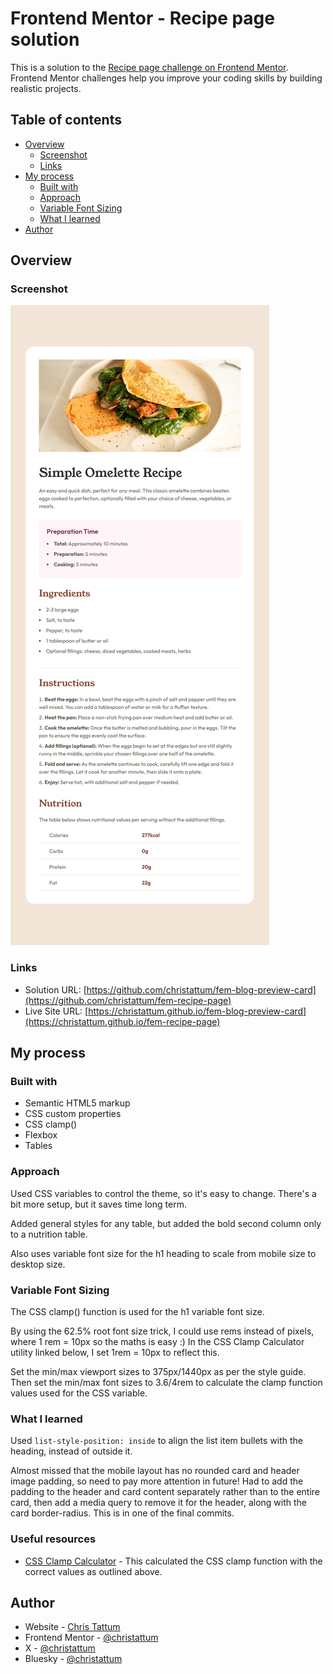# Frontend Mentor - Recipe page solution

This is a solution to the [Recipe page challenge on Frontend Mentor](https://www.frontendmentor.io/challenges/recipe-page-KiTsR8QQKm). Frontend Mentor challenges help you improve your coding skills by building realistic projects. 

## Table of contents

- [Overview](#overview)
  - [Screenshot](#screenshot)
  - [Links](#links)
- [My process](#my-process)
  - [Built with](#built-with)
  - [Approach](#approach)
  - [Variable Font Sizing](#variable-font-sizing)
  - [What I learned](#what-i-learned)
- [Author](#author)

## Overview

### Screenshot

![](./screenshot.png)

### Links

- Solution URL: [https://github.com/christattum/fem-blog-preview-card](https://github.com/christattum/fem-recipe-page)
- Live Site URL: [https://christattum.github.io/fem-blog-preview-card](https://christattum.github.io/fem-recipe-page)

## My process

### Built with

- Semantic HTML5 markup
- CSS custom properties
- CSS clamp()
- Flexbox
- Tables

### Approach

Used CSS variables to control the theme, so it's easy to change. There's a bit more setup, but it saves time long term.

Added general styles for any table, but added the bold second column only to a nutrition table.

Also uses variable font size for the h1 heading to scale from mobile size to desktop size.

### Variable Font Sizing

The CSS clamp() function is used for the h1 variable font size.

By using the 62.5% root font size trick, I could use rems instead of pixels, where 1 rem = 10px so the maths is easy :) In the CSS Clamp Calculator utility linked below, I set 1rem = 10px to reflect this.

Set the min/max viewport sizes to 375px/1440px as per the style guide. Then set the min/max font sizes to 3.6/4rem to calculate the clamp function values used for the CSS variable.

### What I learned

Used ```list-style-position: inside``` to align the list item bullets with the heading, instead of outside it.

Almost missed that the mobile layout has no rounded card and header image padding, so need to pay more attention in future! Had to add the padding to the header and card content separately rather than to the entire card, then add a media query to remove it for the header, along with the card border-radius. This is in one of the final commits.

### Useful resources

- [CSS Clamp Calculator](https://clamp-calculator.netlify.app) - This calculated the CSS clamp function with the correct values as outlined above.

## Author

- Website - [Chris Tattum](https://christattum.com)
- Frontend Mentor - [@christattum](https://www.frontendmentor.io/profile/christattum)
- X - [@christattum](https://www.x.com/christattum)
- Bluesky - [@christattum](https://bsky.app/profile/christattum.bsky.social)

